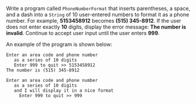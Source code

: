 Write a program called `PhoneNumberFormat` that inserts parentheses, a space, and a dash into a `String` of 10 user-entered numbers to format it as a phone number. For example, **5153458912** becomes **(515) 345-8912**. If the user does not enter exactly **10** digits, display the error message: **The number is invalid**. Continue to accept user input until the user enters **999**. 

An example of the program is shown below:
```
Enter an area code and phone number
   as a series of 10 digits
   Enter 999 to quit >> 5153458912
The number is (515) 345-8912

Enter an area code and phone number
   as a series of 10 digits
   and I will display it in a nice format
     Enter 999 to quit >> 999
```

